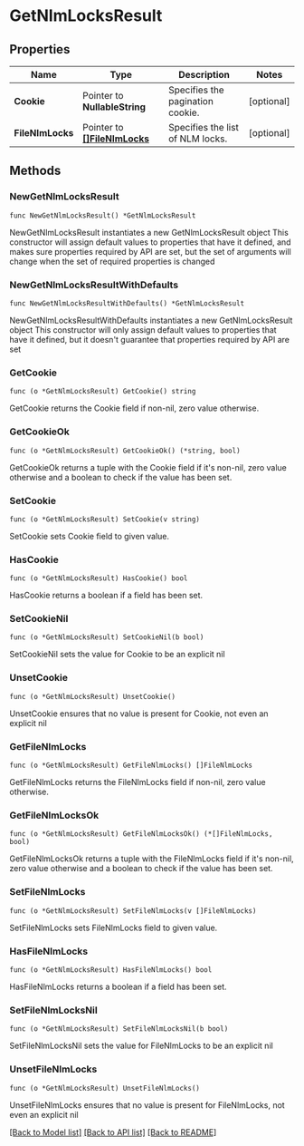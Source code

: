 # GetNlmLocksResult

## Properties

Name | Type | Description | Notes
------------ | ------------- | ------------- | -------------
**Cookie** | Pointer to **NullableString** | Specifies the pagination cookie. | [optional] 
**FileNlmLocks** | Pointer to [**[]FileNlmLocks**](FileNlmLocks.md) | Specifies the list of NLM locks. | [optional] 

## Methods

### NewGetNlmLocksResult

`func NewGetNlmLocksResult() *GetNlmLocksResult`

NewGetNlmLocksResult instantiates a new GetNlmLocksResult object
This constructor will assign default values to properties that have it defined,
and makes sure properties required by API are set, but the set of arguments
will change when the set of required properties is changed

### NewGetNlmLocksResultWithDefaults

`func NewGetNlmLocksResultWithDefaults() *GetNlmLocksResult`

NewGetNlmLocksResultWithDefaults instantiates a new GetNlmLocksResult object
This constructor will only assign default values to properties that have it defined,
but it doesn't guarantee that properties required by API are set

### GetCookie

`func (o *GetNlmLocksResult) GetCookie() string`

GetCookie returns the Cookie field if non-nil, zero value otherwise.

### GetCookieOk

`func (o *GetNlmLocksResult) GetCookieOk() (*string, bool)`

GetCookieOk returns a tuple with the Cookie field if it's non-nil, zero value otherwise
and a boolean to check if the value has been set.

### SetCookie

`func (o *GetNlmLocksResult) SetCookie(v string)`

SetCookie sets Cookie field to given value.

### HasCookie

`func (o *GetNlmLocksResult) HasCookie() bool`

HasCookie returns a boolean if a field has been set.

### SetCookieNil

`func (o *GetNlmLocksResult) SetCookieNil(b bool)`

 SetCookieNil sets the value for Cookie to be an explicit nil

### UnsetCookie
`func (o *GetNlmLocksResult) UnsetCookie()`

UnsetCookie ensures that no value is present for Cookie, not even an explicit nil
### GetFileNlmLocks

`func (o *GetNlmLocksResult) GetFileNlmLocks() []FileNlmLocks`

GetFileNlmLocks returns the FileNlmLocks field if non-nil, zero value otherwise.

### GetFileNlmLocksOk

`func (o *GetNlmLocksResult) GetFileNlmLocksOk() (*[]FileNlmLocks, bool)`

GetFileNlmLocksOk returns a tuple with the FileNlmLocks field if it's non-nil, zero value otherwise
and a boolean to check if the value has been set.

### SetFileNlmLocks

`func (o *GetNlmLocksResult) SetFileNlmLocks(v []FileNlmLocks)`

SetFileNlmLocks sets FileNlmLocks field to given value.

### HasFileNlmLocks

`func (o *GetNlmLocksResult) HasFileNlmLocks() bool`

HasFileNlmLocks returns a boolean if a field has been set.

### SetFileNlmLocksNil

`func (o *GetNlmLocksResult) SetFileNlmLocksNil(b bool)`

 SetFileNlmLocksNil sets the value for FileNlmLocks to be an explicit nil

### UnsetFileNlmLocks
`func (o *GetNlmLocksResult) UnsetFileNlmLocks()`

UnsetFileNlmLocks ensures that no value is present for FileNlmLocks, not even an explicit nil

[[Back to Model list]](../README.md#documentation-for-models) [[Back to API list]](../README.md#documentation-for-api-endpoints) [[Back to README]](../README.md)


